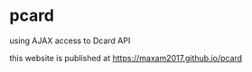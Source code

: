 # pcard 
using AJAX access to Dcard API

this website is published at https://maxam2017.github.io/pcard
